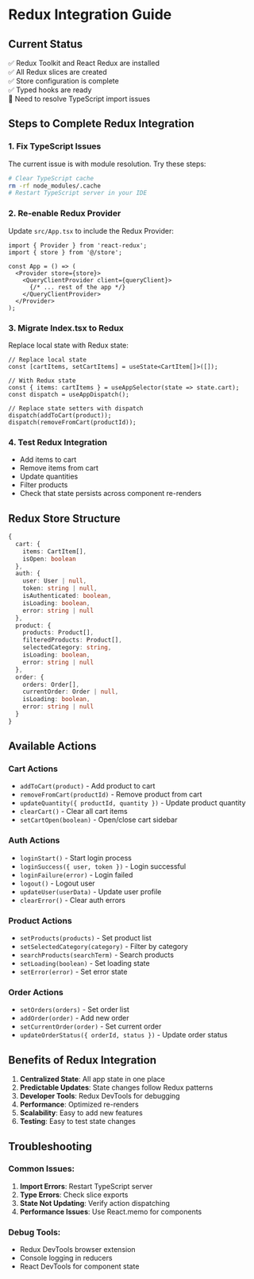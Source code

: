 # Redux Integration Guide

## Current Status
✅ Redux Toolkit and React Redux are installed  
✅ All Redux slices are created  
✅ Store configuration is complete  
✅ Typed hooks are ready  
🔄 Need to resolve TypeScript import issues  

## Steps to Complete Redux Integration

### 1. Fix TypeScript Issues
The current issue is with module resolution. Try these steps:

```bash
# Clear TypeScript cache
rm -rf node_modules/.cache
# Restart TypeScript server in your IDE
```

### 2. Re-enable Redux Provider
Update `src/App.tsx` to include the Redux Provider:

```tsx
import { Provider } from 'react-redux';
import { store } from '@/store';

const App = () => (
  <Provider store={store}>
    <QueryClientProvider client={queryClient}>
      {/* ... rest of the app */}
    </QueryClientProvider>
  </Provider>
);
```

### 3. Migrate Index.tsx to Redux
Replace local state with Redux state:

```tsx
// Replace local state
const [cartItems, setCartItems] = useState<CartItem[]>([]);

// With Redux state
const { items: cartItems } = useAppSelector(state => state.cart);
const dispatch = useAppDispatch();

// Replace state setters with dispatch
dispatch(addToCart(product));
dispatch(removeFromCart(productId));
```

### 4. Test Redux Integration
- Add items to cart
- Remove items from cart
- Update quantities
- Filter products
- Check that state persists across component re-renders

## Redux Store Structure

```typescript
{
  cart: {
    items: CartItem[],
    isOpen: boolean
  },
  auth: {
    user: User | null,
    token: string | null,
    isAuthenticated: boolean,
    isLoading: boolean,
    error: string | null
  },
  product: {
    products: Product[],
    filteredProducts: Product[],
    selectedCategory: string,
    isLoading: boolean,
    error: string | null
  },
  order: {
    orders: Order[],
    currentOrder: Order | null,
    isLoading: boolean,
    error: string | null
  }
}
```

## Available Actions

### Cart Actions
- `addToCart(product)` - Add product to cart
- `removeFromCart(productId)` - Remove product from cart
- `updateQuantity({ productId, quantity })` - Update product quantity
- `clearCart()` - Clear all cart items
- `setCartOpen(boolean)` - Open/close cart sidebar

### Auth Actions
- `loginStart()` - Start login process
- `loginSuccess({ user, token })` - Login successful
- `loginFailure(error)` - Login failed
- `logout()` - Logout user
- `updateUser(userData)` - Update user profile
- `clearError()` - Clear auth errors

### Product Actions
- `setProducts(products)` - Set product list
- `setSelectedCategory(category)` - Filter by category
- `searchProducts(searchTerm)` - Search products
- `setLoading(boolean)` - Set loading state
- `setError(error)` - Set error state

### Order Actions
- `setOrders(orders)` - Set order list
- `addOrder(order)` - Add new order
- `setCurrentOrder(order)` - Set current order
- `updateOrderStatus({ orderId, status })` - Update order status

## Benefits of Redux Integration

1. **Centralized State**: All app state in one place
2. **Predictable Updates**: State changes follow Redux patterns
3. **Developer Tools**: Redux DevTools for debugging
4. **Performance**: Optimized re-renders
5. **Scalability**: Easy to add new features
6. **Testing**: Easy to test state changes

## Troubleshooting

### Common Issues:
1. **Import Errors**: Restart TypeScript server
2. **Type Errors**: Check slice exports
3. **State Not Updating**: Verify action dispatching
4. **Performance Issues**: Use React.memo for components

### Debug Tools:
- Redux DevTools browser extension
- Console logging in reducers
- React DevTools for component state 